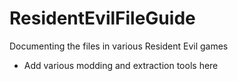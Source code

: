# ResidentEvilFileGuide
Documenting the files in various Resident Evil games
* Add various modding and extraction tools here
